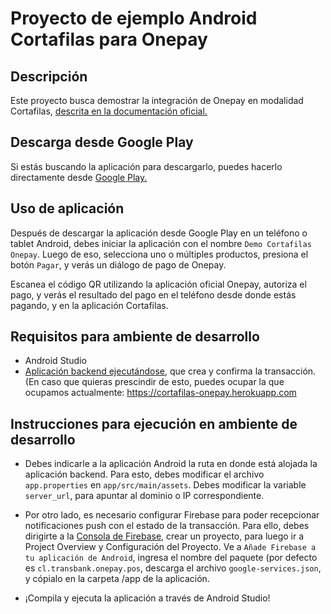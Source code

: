 # Proyecto de ejemplo Android Cortafilas para Onepay

## Descripción

Este proyecto busca demostrar la integración de Onepay en modalidad Cortafilas, [descrita en la documentación oficial.](https://www.transbankdevelopers.cl/documentacion/onepay#integracion-cortafila)

## Descarga desde Google Play

Si estás buscando la aplicación para descargarlo, puedes hacerlo directamente desde [Google Play.]( 
https://play.google.com/store/apps/details?id=cl.transbank.onepay.pos)

## Uso de aplicación

Después de descargar la aplicación desde Google Play en un teléfono o tablet Android, debes iniciar la aplicación con el nombre `Demo Cortafilas Onepay`. Luego de eso, selecciona uno o múltiples productos, presiona el botón `Pagar`, y verás un diálogo de pago de Onepay. 

Escanea el código QR utilizando la aplicación oficial Onepay, autoriza el pago, y verás el resultado del pago en el teléfono desde donde estás pagando, y en la aplicación Cortafilas.

## Requisitos para ambiente de desarrollo

- Android Studio
- [Aplicación backend ejecutándose](https://github.com/TransbankDevelopers/demo-onepay-cortafila-backend), que crea y confirma la transacción. (En caso que quieras prescindir de esto, puedes ocupar la que ocupamos actualmente: https://cortafilas-onepay.herokuapp.com

## Instrucciones para ejecución en ambiente de desarrollo

- Debes indicarle a la aplicación Android la ruta en donde está alojada la aplicación backend. Para esto, debes modificar el archivo `app.properties` en `app/src/main/assets`. Debes modificar la variable `server_url`, para apuntar al dominio o IP correspondiente.

- Por otro lado, es necesario configurar Firebase para poder recepcionar notificaciones push con el estado de la transacción. Para ello, debes dirigirte a la [Consola de Firebase](https://console.firebase.google.com), crear un proyecto, para luego ir a Project Overview y Configuración del Proyecto. Ve a `Añade Firebase a tu aplicación de Android`, ingresa el nombre del paquete (por defecto es `cl.transbank.onepay.pos`, descarga el archivo `google-services.json`, y cópialo en la carpeta /app de la aplicación.

- ¡Compila y ejecuta la aplicación a través de Android Studio!
